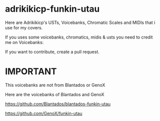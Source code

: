 # adrikikicp-funkin-utau
Here are Adrikikicp's USTs, Voicebanks, Chromatic Scales and MIDIs that i use for my covers.


If you uses some voicebanks, chromatics, midis & usts you need to credit me on Voicebanks:



If you want to contribute, create a pull request.

# IMPORTANT

This voicebanks are not from Blantados or GenoX

Here are the voicebanks of Blantados and GenoX

https://github.com/Blantados/blantados-funkin-utau

https://github.com/GenoX/funkin-utau
